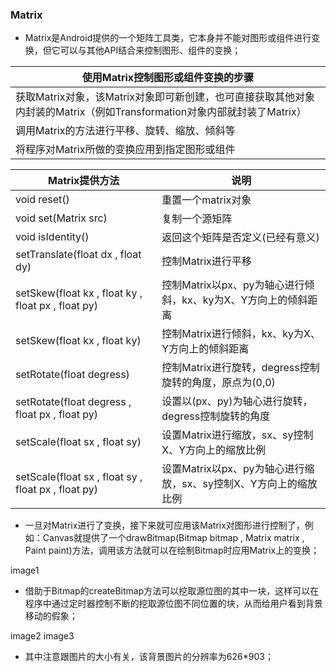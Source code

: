 ### Matrix
+ Matrix是Android提供的一个矩阵工具类，它本身并不能对图形或组件进行变换，但它可以与其他API结合来控制图形、组件的变换；

|使用Matrix控制图形或组件变换的步骤|
|------|
|获取Matrix对象，该Matrix对象即可新创建，也可直接获取其他对象内封装的Matrix（例如Transformation对象内部就封装了Matrix）|
|调用Matrix的方法进行平移、旋转、缩放、倾斜等|
|将程序对Matrix所做的变换应用到指定图形或组件|

|Matrix提供方法|说明|
|------|------|
|void reset()|重置一个matrix对象|
|void set(Matrix src)|复制一个源矩阵|
|void isIdentity()|返回这个矩阵是否定义(已经有意义)|
|setTranslate(float dx , float dy)|控制Matrix进行平移|
|setSkew(float kx , float ky , float px , float py)|控制Matrix以px、py为轴心进行倾斜，kx、ky为X、Y方向上的倾斜距离|
|setSkew(float kx , float ky)|控制Matrix进行倾斜，kx、ky为X、Y方向上的倾斜距离|
|setRotate(float degress)|控制Matrix进行旋转，degress控制旋转的角度，原点为(0,0)|
|setRotate(float degress , float px , float py)|设置以(px、py)为轴心进行旋转，degress控制旋转的角度|
|setScale(float sx , float sy)|设置Matrix进行缩放，sx、sy控制X、Y方向上的缩放比例|
|setScale(float sx , float sy , float px , float py)|设置Matrix以px、py为轴心进行缩放，sx、sy控制X、Y方向上的缩放比例|

+ 一旦对Matrix进行了变换，接下来就可应用该Matrix对图形进行控制了，例如：Canvas就提供了一个drawBitmap(Bitmap bitmap , Matrix matrix , Paint paint)方法，调用该方法就可以在绘制Bitmap时应用Matrix上的变换；

image1

+ 借助于Bitmap的createBitmap方法可以挖取源位图的其中一块，这样可以在程序中通过定时器控制不断的挖取源位图不同位置的块，从而给用户看到背景移动的假象；

image2
image3

+ 其中注意跟图片的大小有关，该背景图片的分辨率为626*903；
